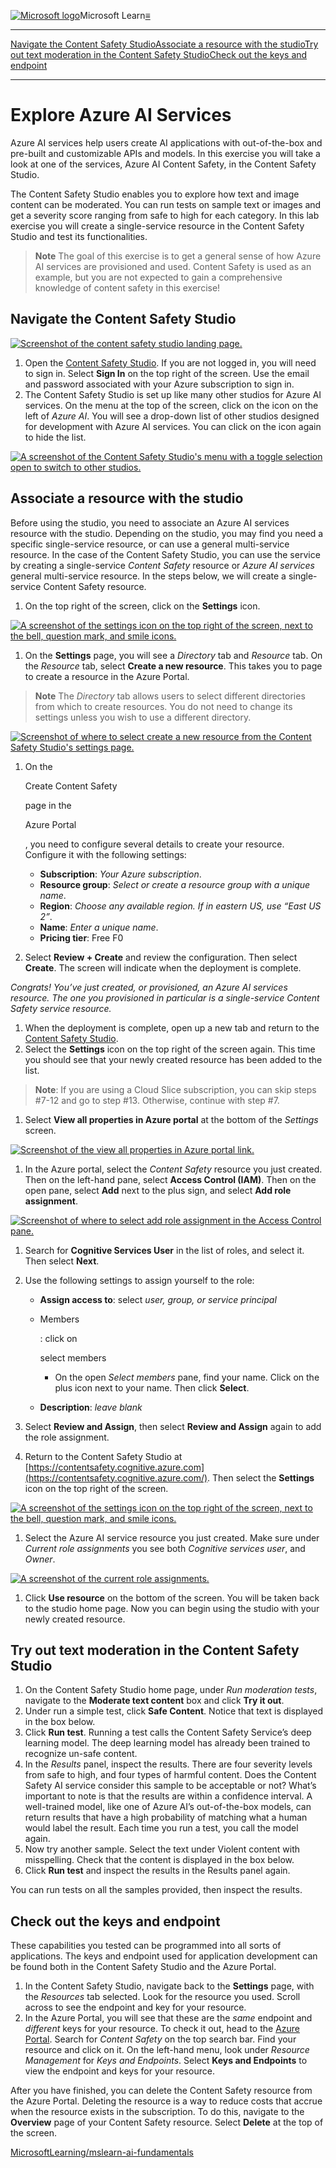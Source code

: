 [![Microsoft logo](https://github.com/MicrosoftLearning/Jekyll-Theme/raw/master/assets/microsoft-gray.png)](https://docs.microsoft.com/training/)Microsoft Learn[≡](https://microsoftlearning.github.io/mslearn-ai-fundamentals)

------

[Navigate the Content Safety Studio](https://microsoftlearning.github.io/mslearn-ai-fundamentals/Instructions/Labs/02-content-safety.html#navigate-the-content-safety-studio)[Associate a resource with the studio](https://microsoftlearning.github.io/mslearn-ai-fundamentals/Instructions/Labs/02-content-safety.html#associate-a-resource-with-the-studio)[Try out text moderation in the Content Safety Studio](https://microsoftlearning.github.io/mslearn-ai-fundamentals/Instructions/Labs/02-content-safety.html#try-out-text-moderation-in-the-content-safety-studio)[Check out the keys and endpoint](https://microsoftlearning.github.io/mslearn-ai-fundamentals/Instructions/Labs/02-content-safety.html#check-out-the-keys-and-endpoint)

------

# Explore Azure AI Services

Azure AI services help users create AI applications with out-of-the-box and pre-built and customizable APIs and models. In this exercise you will take a look at one of the services, Azure AI Content Safety, in the Content Safety Studio.

The Content Safety Studio enables you to explore how text and image content can be moderated. You can run tests on sample text or images and get a severity score ranging from safe to high for each category. In this lab exercise you will create a single-service resource in the Content Safety Studio and test its functionalities.

> **Note** The goal of this exercise is to get a general sense of how Azure AI services are provisioned and used. Content Safety is used as an example, but you are not expected to gain a comprehensive knowledge of content safety in this exercise!

## Navigate the Content Safety Studio

[![Screenshot of the content safety studio landing page.](https://microsoftlearning.github.io/mslearn-ai-fundamentals/Instructions/Labs/media/content-safety/content-safety-getting-started.png)](https://microsoftlearning.github.io/mslearn-ai-fundamentals/Instructions/Labs/media/content-safety/content-safety-getting-started.png)

1. Open the [Content Safety Studio](https://contentsafety.cognitive.azure.com/?azure-portal=true). If you are not logged in, you will need to sign in. Select **Sign In** on the top right of the screen. Use the email and password associated with your Azure subscription to sign in.
2. The Content Safety Studio is set up like many other studios for Azure AI services. On the menu at the top of the screen, click on the icon on the left of *Azure AI*. You will see a drop-down list of other studios designed for development with Azure AI services. You can click on the icon again to hide the list.

[![A screenshot of the Content Safety Studio's menu with a toggle selection open to switch to other studios.](https://microsoftlearning.github.io/mslearn-ai-fundamentals/Instructions/Labs/media/content-safety/studio-toggle-icon.png)](https://microsoftlearning.github.io/mslearn-ai-fundamentals/Instructions/Labs/media/content-safety/studio-toggle-icon.png)

## Associate a resource with the studio

Before using the studio, you need to associate an Azure AI services resource with the studio. Depending on the studio, you may find you need a specific single-service resource, or can use a general multi-service resource. In the case of the Content Safety Studio, you can use the service by creating a single-service *Content Safety* resource or *Azure AI services* general multi-service resource. In the steps below, we will create a single-service Content Safety resource.

1. On the top right of the screen, click on the **Settings** icon.

[![A screenshot of the settings icon on the top right of the screen, next to the bell, question mark, and smile icons.](https://microsoftlearning.github.io/mslearn-ai-fundamentals/Instructions/Labs/media/content-safety/settings-toggle.png)](https://microsoftlearning.github.io/mslearn-ai-fundamentals/Instructions/Labs/media/content-safety/settings-toggle.png)

1. On the **Settings** page, you will see a *Directory* tab and *Resource* tab. On the *Resource* tab, select **Create a new resource**. This takes you to page to create a resource in the Azure Portal.

> **Note** The *Directory* tab allows users to select different directories from which to create resources. You do not need to change its settings unless you wish to use a different directory.

[![Screenshot of where to select create a new resource from the Content Safety Studio's settings page.](https://microsoftlearning.github.io/mslearn-ai-fundamentals/Instructions/Labs/media/content-safety/create-new-resource-from-studio.png)](https://microsoftlearning.github.io/mslearn-ai-fundamentals/Instructions/Labs/media/content-safety/create-new-resource-from-studio.png)

1. On the

    

   Create Content Safety

    

   page in the

    

   Azure Portal

   , you need to configure several details to create your resource. Configure it with the following settings:

   - **Subscription**: *Your Azure subscription*.
   - **Resource group**: *Select or create a resource group with a unique name*.
   - **Region**: *Choose any available region. If in eastern US, use “East US 2”*.
   - **Name**: *Enter a unique name*.
   - **Pricing tier**: Free F0

2. Select **Review + Create** and review the configuration. Then select **Create**. The screen will indicate when the deployment is complete.

*Congrats! You’ve just created, or provisioned, an Azure AI services resource. The one you provisioned in particular is a single-service Content Safety service resource.*

1. When the deployment is complete, open up a new tab and return to the [Content Safety Studio](https://contentsafety.cognitive.azure.com/?azure-portal=true).
2. Select the **Settings** icon on the top right of the screen again. This time you should see that your newly created resource has been added to the list.

> **Note**: If you are using a Cloud Slice subscription, you can skip steps #7-12 and go to step #13. Otherwise, continue with step #7.

1. Select **View all properties in Azure portal** at the bottom of the *Settings* screen.

[![Screenshot of the view all properties in Azure portal link.](https://microsoftlearning.github.io/mslearn-ai-fundamentals/Instructions/Labs/media/content-safety/view-all-properties.png)](https://microsoftlearning.github.io/mslearn-ai-fundamentals/Instructions/Labs/media/content-safety/view-all-properties.png)

1. In the Azure portal, select the *Content Safety* resource you just created. Then on the left-hand pane, select **Access Control (IAM)**. Then on the open pane, select **Add** next to the plus sign, and select **Add role assignment**.

[![Screenshot of where to select add role assignment in the Access Control pane.](https://microsoftlearning.github.io/mslearn-ai-fundamentals/Instructions/Labs/media/content-safety/access-control-step-one.png)](https://microsoftlearning.github.io/mslearn-ai-fundamentals/Instructions/Labs/media/content-safety/access-control-step-one.png)

1. Search for **Cognitive Services User** in the list of roles, and select it. Then select **Next**.

2. Use the following settings to assign yourself to the role:

   - **Assign access to**: select *user, group, or service principal*

   - Members

     : click on

      

     select members

     - On the open *Select members* pane, find your name. Click on the plus icon next to your name. Then click **Select**.

   - **Description**: *leave blank*

3. Select **Review and Assign**, then select **Review and Assign** again to add the role assignment.

4. Return to the Content Safety Studio at [https://contentsafety.cognitive.azure.com](https://contentsafety.cognitive.azure.com/). Then select the **Settings** icon on the top right of the screen.

[![A screenshot of the settings icon on the top right of the screen, next to the bell, question mark, and smile icons.](https://microsoftlearning.github.io/mslearn-ai-fundamentals/Instructions/Labs/media/content-safety/settings-toggle.png)](https://microsoftlearning.github.io/mslearn-ai-fundamentals/Instructions/Labs/media/content-safety/settings-toggle.png)

1. Select the Azure AI service resource you just created. Make sure under *Current role assignments* you see both *Cognitive services user*, and *Owner*.

[![A screenshot of the current role assignments.](https://microsoftlearning.github.io/mslearn-ai-fundamentals/Instructions/Labs/media/content-safety/access-control-check-step.png)](https://microsoftlearning.github.io/mslearn-ai-fundamentals/Instructions/Labs/media/content-safety/access-control-check-step.png)

1. Click **Use resource** on the bottom of the screen. You will be taken back to the studio home page. Now you can begin using the studio with your newly created resource.

## Try out text moderation in the Content Safety Studio

1. On the Content Safety Studio home page, under *Run moderation tests*, navigate to the **Moderate text content** box and click **Try it out**.
2. Under run a simple test, click **Safe Content**. Notice that text is displayed in the box below.
3. Click **Run test**. Running a test calls the Content Safety Service’s deep learning model. The deep learning model has already been trained to recognize un-safe content.
4. In the *Results* panel, inspect the results. There are four severity levels from safe to high, and four types of harmful content. Does the Content Safety AI service consider this sample to be acceptable or not? What’s important to note is that the results are within a confidence interval. A well-trained model, like one of Azure AI’s out-of-the-box models, can return results that have a high probability of matching what a human would label the result. Each time you run a test, you call the model again.
5. Now try another sample. Select the text under Violent content with misspelling. Check that the content is displayed in the box below.
6. Click **Run test** and inspect the results in the Results panel again.

You can run tests on all the samples provided, then inspect the results.

## Check out the keys and endpoint

These capabilities you tested can be programmed into all sorts of applications. The keys and endpoint used for application development can be found both in the Content Safety Studio and the Azure Portal.

1. In the Content Safety Studio, navigate back to the **Settings** page, with the *Resources* tab selected. Look for the resource you used. Scroll across to see the endpoint and key for your resource.
2. In the Azure Portal, you will see that these are the *same* endpoint and *different* keys for your resource. To check it out, head to the [Azure Portal](https://portal.azure.com/?auzre-portal=true). Search for *Content Safety* on the top search bar. Find your resource and click on it. On the left-hand menu, look under *Resource Management* for *Keys and Endpoints*. Select **Keys and Endpoints** to view the endpoint and keys for your resource.

After you have finished, you can delete the Content Safety resource from the Azure Portal. Deleting the resource is a way to reduce costs that accrue when the resource exists in the subscription. To do this, navigate to the **Overview** page of your Content Safety resource. Select **Delete** at the top of the screen.

 [MicrosoftLearning/mslearn-ai-fundamentals](https://github.com/MicrosoftLearning/mslearn-ai-fundamentals)